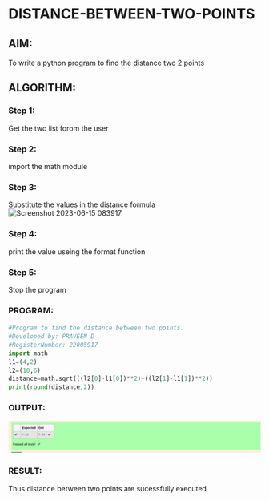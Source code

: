 # DISTANCE-BETWEEN-TWO-POINTS

## AIM:
To write a python program to find the distance two 2 points

## ALGORITHM:
### Step 1: 
Get the two list forom the user

### Step 2: 
import the math module

### Step 3: 
Substitute the values in the distance formula ![Screenshot 2023-06-15 083917](https://github.com/praveenmax55/DISTANCE-BETWEEN-TWO-POINTS/assets/113497509/232d657d-a935-45af-8328-1562df388e0b)


### Step 4: 
print the value useing the format function

### Step 5: 
Stop the program

### PROGRAM:
```python
#Program to find the distance between two points.
#Developed by: PRAVEEN D 
#RegisterNumber: 22005917
import math
l1=(4,2)
l2=(10,6)
distance=math.sqrt(((l2[0]-l1[0])**2)+((l2[1]-l1[1])**2))
print(round(distance,2))
```
### OUTPUT:
![output](output2.png)


### RESULT:

Thus distance between two points are sucessfully executed
